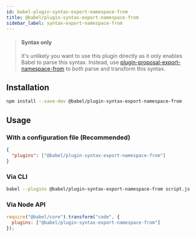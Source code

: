 ```yaml
---
id: babel-plugin-syntax-export-namespace-from
title: @babel/plugin-syntax-export-namespace-from
sidebar_label: syntax-export-namespace-from
---
```


> #### Syntax only
>
> It's unlikely you want to use this plugin directly as it only enables Babel to parse this syntax. Instead, use [plugin-proposal-export-namespace-from](plugin-proposal-export-namespace-from.md) to _both_ parse and transform this syntax.

## Installation

```sh
npm install --save-dev @babel/plugin-syntax-export-namespace-from
```

## Usage

### With a configuration file (Recommended)

```json
{
  "plugins": ["@babel/plugin-syntax-export-namespace-from"]
}
```

### Via CLI

```sh
babel --plugins @babel/plugin-syntax-export-namespace-from script.js
```

### Via Node API

```javascript
require("@babel/core").transform("code", {
  plugins: ["@babel/plugin-syntax-export-namespace-from"]
});
```


